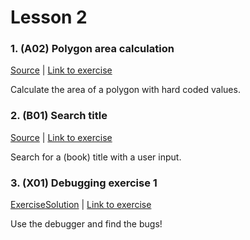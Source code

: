 # Lesson 2

### 1. (A02) Polygon area calculation
[Source](./A02_polygon_area_1/ExerciseSolution/) | [Link to exercise](http://fsr.github.io/csharp-lessons/exercises/A02_calculate_polygon_area_1.html)

Calculate the area of a polygon with hard coded values.

### 2. (B01) Search title
[Source](./B01_search_title/ExerciseSolution/) | [Link to exercise](http://fsr.github.io/csharp-lessons/exercises/B01_search_title.html)

Search for a (book) title with a user input.

### 3. (X01) Debugging exercise 1
[Exercise](./X01_debugging_exercise_1/Exercise/)[Solution](./X01_debugging_exercise_1/ExerciseSolution/) | [Link to exercise](http://fsr.github.io/csharp-lessons/exercises/X01_debugging_exercise_1.html)

Use the debugger and find the bugs!